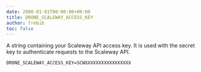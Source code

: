 ```yaml
---
date: 2000-01-01T00:00:00+00:00
title: DRONE_SCALEWAY_ACCESS_KEY
author: frebib
toc: false
---
```


A string containing your Scaleway API access key. It is used with the secret key to authenticate requests to the Scaleway API.

```
DRONE_SCALEWAY_ACCESS_KEY=SCWXXXXXXXXXXXXXXXXX
```

